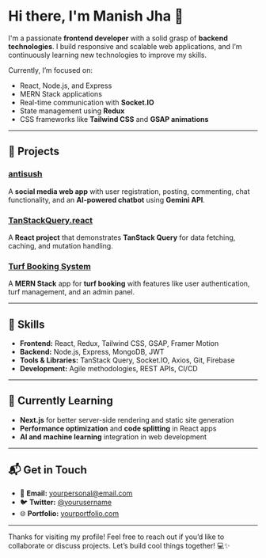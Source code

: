 # Hi there, I'm Manish Jha 👋

I'm a passionate **frontend developer** with a solid grasp of **backend technologies**. I build responsive and scalable web applications, and I’m continuously learning new technologies to improve my skills.

Currently, I’m focused on:
- React, Node.js, and Express
- MERN Stack applications
- Real-time communication with **Socket.IO**
- State management using **Redux**
- CSS frameworks like **Tailwind CSS** and **GSAP animations**

---

## 🚀 Projects

### **[antisush](https://github.com/yourusername/antisush)**  
A **social media web app** with user registration, posting, commenting, chat functionality, and an **AI-powered chatbot** using **Gemini API**.

### **[TanStackQuery.react](https://github.com/yourusername/TanStackQuery.react)**  
A **React project** that demonstrates **TanStack Query** for data fetching, caching, and mutation handling.

### **[Turf Booking System](https://github.com/yourusername/turf-booking-system)**  
A **MERN Stack** app for **turf booking** with features like user authentication, turf management, and an admin panel.

---

## 🧰 Skills

- **Frontend:** React, Redux, Tailwind CSS, GSAP, Framer Motion
- **Backend:** Node.js, Express, MongoDB, JWT
- **Tools & Libraries:** TanStack Query, Socket.IO, Axios, Git, Firebase
- **Development:** Agile methodologies, REST APIs, CI/CD

---

## 🌱 Currently Learning

- **Next.js** for better server-side rendering and static site generation
- **Performance optimization** and **code splitting** in React apps
- **AI and machine learning** integration in web development

---

## 📬 Get in Touch

- 📧 **Email:** yourpersonal@email.com
- 🐦 **Twitter:** [@yourusername](https://twitter.com/yourusername)
- 🌐 **Portfolio:** [yourportfolio.com](https://yourportfolio.com)

---

Thanks for visiting my profile! Feel free to reach out if you’d like to collaborate or discuss projects. Let’s build cool things together! 💻✨
